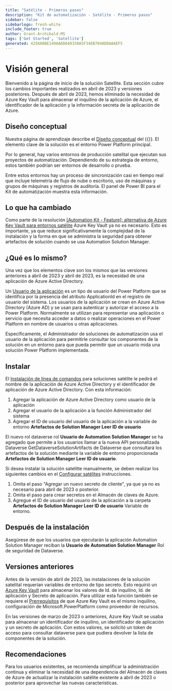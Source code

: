 ```yaml
---
title: "Satélite - Primeros pasos"
description: "Kit de automatización - Satélite - Primeros pasos"
sidebar: false
sidebarlogo: fresh-white
include_footer: true
author: Grant-Archibald-MS
tags: ['Get Started', 'Satellite']
generated: 425608BE149AA6D640338A5F34EB704ADDAAAEF5
---
```


# Visión general

Bienvenido a la página de inicio de la solución Satellite. Esta sección cubre los cambios importantes realizados en abril de 2023 y versiones posteriores. Después de abril de 2023, hemos eliminado la necesidad de Azure Key Vault para almacenar el inquilino de la aplicación de Azure, el identificador de la aplicación y la información secreta de la aplicación de Azure.

## Diseño conceptual

Nuestra página de aprendizaje describe el [Diseño conceptual](https://learn.microsoft.com/power-automate/guidance/automation-kit/overview/introduction#conceptual-design) del {{<product-name>}}. El elemento clave de la solución es el entorno Power Platform principal.

Por lo general, hay varios entornos de producción satelital que ejecutan sus proyectos de automatización. Dependiendo de su estrategia de entorno, estos también podrían ser entornos de desarrollo o prueba.

Entre estos entornos hay un proceso de sincronización casi en tiempo real que incluye telemetría de flujo de nube o escritorio, uso de máquinas y grupos de máquinas y registros de auditoría. El panel de Power BI para el Kit de automatización muestra esta información.

## Lo que ha cambiado

Como parte de la resolución [[Automation Kit - Feature]: alternativa de Azure Key Vault para entornos satélite](https://github.com/microsoft/powercat-automation-kit/issues/84) Azure Key Vault ya no es necesario. Esto es importante, ya que reduce significativamente la complejidad de la instalación y la forma en que se administra la seguridad para obtener artefactos de solución cuando se usa Automation Solution Manager.

## ¿Qué es lo mismo?

Una vez que los elementos clave son los mismos que las versiones anteriores a abril de 2023 y abril de 2023, es la necesidad de una aplicación de Azure Active Directory.

Un [Usuario de la aplicación](https://learn.microsoft.com/power-platform/admin/manage-application-users) es un tipo de usuario del Power Platform que se identifica por la presencia del atributo ApplicationId en el registro de usuario del sistema. Los usuarios de la aplicación se crean en Azure Active Directory (Azure AD) y se usan para autenticar y autorizar el acceso a la Power Platform. Normalmente se utilizan para representar una aplicación o servicio que necesita acceder a datos o realizar operaciones en el Power Platform en nombre de usuarios u otras aplicaciones.

Específicamente, el Administrador de soluciones de automatización usa el usuario de la aplicación para permitirle consultar los componentes de la solución en un entorno para que pueda permitir que un usuario mida una solución Power Platform implementada.

## Instalar

El [Instalación de línea de comandos](/es/get-started/install) para soluciones satélite le pedirá el nombre de la aplicación de Azure Active Directory y el identificador de aplicación de Azure Active Directory. Con esta información:

1. Agregar la aplicación de Azure Active Directory como usuario de la aplicación
1. Agregar el usuario de la aplicación a la función Administrador del sistema
1. Agregar el ID de usuario del usuario de la aplicación a la variable de entorno **Artefactos de Solution Manager Leer ID de usuario**

El nuevo rol dataverse rol **Usuario de Automation Solution Manager** se ha agregado que permite a los usuarios llamar a la nueva API personalizada Dataverse GetDataverseSolutionArtifacts de Dataverse que consultará los artefactos de la solución mediante la variable de entorno proporcionada **Artefactos de Solution Manager Leer ID de usuario**.

Si desea instalar la solución satelitte manualmente, se deben realizar los siguientes cambios en el [Configurar satélites](https://learn.microsoft.com/power-automate/guidance/automation-kit/setup/satellite) instrucciones.

1. Omita el paso "Agregar un nuevo secreto de cliente", ya que ya no es necesario para abril de 2023 o posterior.
1. Omita el paso para crear secretos en el Almacén de claves de Azure.
1. Agregue el ID de usuario del usuario de la aplicación a la carpeta **Artefactos de Solution Manager Leer ID de usuario** Variable de entorno.

## Después de la instalación

Asegúrese de que los usuarios que ejecutarán la aplicación Automation Solution Manager reciban la **Usuario de Automation Solution Manager** Rol de seguridad de Dataverse.

## Versiones anteriores

Antes de la versión de abril de 2023, las instalaciones de la solución satelital requerían variables de entorno de tipo secreto. Esto requirió un [Azure Key Vault](https://learn.microsoft.com/power-apps/maker/data-platform/environmentvariables#use-azure-key-vault-secrets-preview) para almacenar los valores de Id. de inquilino, Id. de aplicación y Secreto de aplicación. Para utilizar esta función también se requiere el [Prerrequisitos](https://learn.microsoft.com/power-apps/maker/data-platform/environmentvariables#prerequisites) de que Azure Key Vault es el mismo inquilino, configuración de Microsoft.PowerPlatform como proveedor de recursos.

En las versiones de marzo de 2023 o anteriores, Azure Key Vault se usaba para almacenar un identificador de inquilino, un identificador de aplicación y un secreto de aplicación. Con estos valores, se solicitó un token de acceso para consultar dataverse para que pudiera devolver la lista de componentes de la solución.

## Recomendaciones

Para los usuarios existentes, se recomienda simplificar la administración continua y eliminar la necesidad de una dependencia del Almacén de claves de Azure de actualizar la instalación satélite existente a abril de 2023 o posterior para aprovechar las nuevas características.
